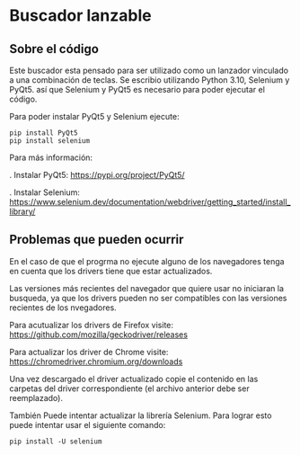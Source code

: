 
# Buscador lanzable

## Sobre el código

Este buscador esta pensado para ser utilizado como un lanzador vinculado a una combinación de teclas.
Se escribio utilizando Python 3.10, Selenium y PyQt5. así que Selenium y PyQt5 es necesario para poder ejecutar el código.

Para poder instalar PyQt5 y Selenium ejecute:

    pip install PyQt5
    pip install selenium

Para más información:

. Instalar PyQt5: <https://pypi.org/project/PyQt5/>

. Instalar Selenium: <https://www.selenium.dev/documentation/webdriver/getting_started/install_library/>

## Problemas que pueden ocurrir

En el caso de que el progrma no ejecute alguno de los navegadores tenga en cuenta que los drivers tiene que estar actualizados.

Las versiones más recientes del navegador que quiere usar no iniciaran la busqueda, ya que los drivers pueden no ser compatibles con las versiones recientes de los nvegadores.

Para acutualizar los drivers de Firefox visite: <https://github.com/mozilla/geckodriver/releases>

Para actualizar los driver de Chrome visite: <https://chromedriver.chromium.org/downloads>

Una vez descargado el driver actualizado copie el contenido en las carpetas del driver correspondiente (el archivo anterior debe ser reemplazado).

También Puede intentar actualizar la librería Selenium. Para lograr esto puede intentar usar el siguiente comando:

    pip install -U selenium
